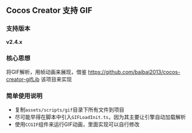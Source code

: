 ## Cocos Creator 支持 GIF

### 支持版本

**v2.4.x**

### 核心思想

将GIF解析，用帧动画来展现，借鉴 https://github.com/baibai2013/cocos-creator-gifLib 该项目来实现

### 简单使用说明

- 复制`assets/scripts/gif`目录下所有文件到项目
- 尽可能早得在脚本中引入`GIFLoadInit.ts`，因为其主要让引擎自动加载解析
- 使用`CCGIF`组件来运行GIF动画，里面实现可以自行修改


